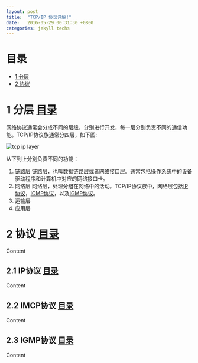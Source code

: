 ```yaml
---
layout: post
title:  "TCP/IP 协议详解!"
date:   2016-05-29 00:31:30 +0800
categories: jekyll techs
---
```


# <span id="top"> 目录 </span>
* [1 分层](#1)
* [2 协议](#2)

# <span id="1"> 1 __分层__ </span>  [目录](#top)
网络协议通常会分成不同的层级，分别进行开发，每一层分别负责不同的通信功能。TCP/IP协议族通常分四层，如下图:  

![tcp ip layer][tcp_ip_layer.image]  

[tcp_ip_layer.image]: https://raw.githubusercontent.com/ljp827/ljp827.github.io/master/mePic/tcpip/tcp_ip%20layer.jpg "TCP/IP 分层"

从下到上分别负责不同的功能：

1. 链路层
链路层，也叫数据链路层或者网络接口层。通常包括操作系统中的设备驱动程序和计算机中对应的网络接口卡。
2. 网络层
网络层，处理分组在网络中的活动。TCP/IP协议族中，网络层包括[IP协议](#2.1)，[ICMP协议](#2.2)，以及[IGMP协议](#2.3)。
3. 运输层
4. 应用层
  
# <span id="2"> 2 __协议__ </span> [目录](#top)
Content  

## <span id="2.1"> 2.1 __IP协议__ </span> [目录](#top)

Content  

## <span id="2.2"> 2.2 __IMCP协议__ </span> [目录](#top)  

Content  

## <span id="2.3"> 2.3 __IGMP协议__ </span> [目录](#top)  
Content  
